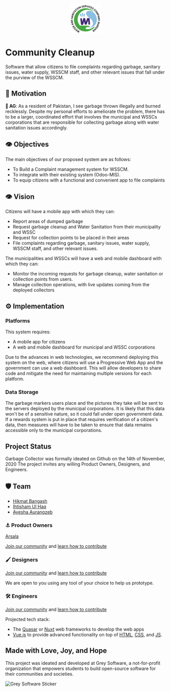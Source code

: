 <div align="center">
    <img alt="Community Cleanup Logo" width="100" src="/public/wsscmlogo.png">
</div>


# Community Cleanup

Software that allow citizens to file complaints regarding garbage, sanitary issues, water supply, WSSCM staff, and other relevant issues that fall under the purview of the WSSCM.


## 🥅 Motivation 

**👤 AG**: As a resident of Pakistan, I see garbage thrown illegally and burned recklessly. Despite my personal efforts to ameliorate the problem, there has to be a larger, coordinated effort that involves the municipal and WSSCs corporations that are responsible for collecting garbage along with water sanitation issues accordingly. 


## 👁️ Objectives

The main objectives of our proposed system are as follows: 

- To Build a Complaint management system for WSSCM.
- To integrate with their existing system (Odoo-MIS).
- To equip citizens with a functional and convenient app to file complaints


## 👁️ Vision 

Citizens will have a mobile app with which they can:

- Report areas of dumped garbage
- Request garbage cleanup and Water Sanitation from their municipality and WSSC
- Request for collection points to be placed in their areas 
- File complaints regarding garbage, sanitary issues, water supply, WSSCM staff, and other relevant issues.

The municipalities and WSSCs will have a web and mobile dashboard with which they can:

- Monitor the incoming requests for garbage cleanup, water sanitation or collection points from users.
- Manage collection operations, with live updates coming from the deployed collectors  

## ⚙️ Implementation

### Platforms

This system requires:

- A mobile app for citizens
- A web and mobile dashboard for municipal and WSSC corporations

Due to the advances in web technologies, we recommend deploying this system on the web, where citizens will use a Progressive Web App and the government can use a web dashboard. This will allow developers to share code and mitigate the need for maintaining multiple versions for each platform. 

### Data Storage

The garbage markers users place and the pictures they take will be sent to the servers deployed by the municipal corporations. It is likely that this data won't be of a sensitive nature, so it could fall under open government data. If a rewards system is put in place that requires verification of a citizen's data, then measures will have to be taken to ensure that data remains accessible only to the municipal corporations.

## Project Status

Garbage Collector was formally ideated on Github on the 14th of November, 2020
The project invites any willing Product Owners, Designers, and Engineers.

## 🛡️ Team
- [Hikmat Bangash](https://github.com/Hikmat-Bangash) 
- [Ihtisham Ul Haq](https://github.com/ihtisham914) 
- [Ayesha Aurangzeb](https://github.com/AyeshaAurangzeb) 

### ⚓ Product Owners

[Arsala](https://github.com/ArsalaBangash)

[Join our community](http://community.grey.software) and [learn how to contribute](https://grey.software/contribute)

### 🖌 Designers

[Join our community](http://community.grey.software) and [learn how to contribute](https://grey.software/contribute)

We are open to you using any tool of your choice to help us prototype.

### 🛠️ Engineers

[Join our community](http://community.grey.software) and [learn how to contribute](https://grey.software/contribute)

Projected tech stack:

- The [Quasar](https://quasar.dev) or [Nuxt](https://nuxtjs.org) web frameworks to develop the web apps
- [Vue.js](https://cssc.utm.utoronto.ca/resources/vue) to provide advanced functionality on top of [HTML](https://cssc.utm.utoronto.ca/resources/html), [CSS](https://cssc.utm.utoronto.ca/resources/css), and [JS](https://cssc.utm.utoronto.ca/resources/javascript).

## Made with Love, Joy, and Hope

This project was ideated and developed at Grey Software, a not-for-profit organization that empowers students to build open-source software for their communities and societies.

<img alt="Grey Software Sticker" width="500" src="https://grey.software/grey-software-sticker.png">
